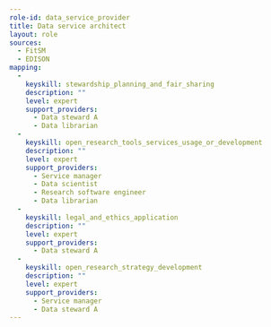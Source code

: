 ```yaml
---
role-id: data_service_provider
title: Data service architect
layout: role
sources: 
  - FitSM
  - EDISON
mapping: 
  - 
    keyskill: stewardship_planning_and_fair_sharing
    description: ""
    level: expert
    support_providers: 
      - Data steward A
      - Data librarian
  - 
    keyskill: open_research_tools_services_usage_or_development
    description: ""
    level: expert
    support_providers: 
      - Service manager
      - Data scientist
      - Research software engineer
      - Data librarian
  - 
    keyskill: legal_and_ethics_application
    description: ""
    level: expert
    support_providers: 
      - Data steward A
  - 
    keyskill: open_research_strategy_development
    description: ""
    level: expert
    support_providers: 
      - Service manager
      - Data steward A
---
```

